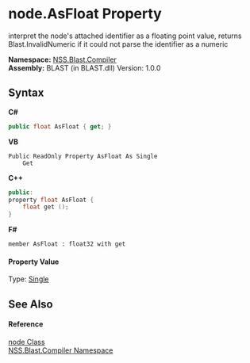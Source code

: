 # node.AsFloat Property 
 

interpret the node's attached identifier as a floating point value, returns Blast.InvalidNumeric if it could not parse the identifier as a numeric

**Namespace:**&nbsp;<a href="26a25caa-f50b-92ad-f15c-dbb9db1493ae.md">NSS.Blast.Compiler</a><br />**Assembly:**&nbsp;BLAST (in BLAST.dll) Version: 1.0.0

## Syntax

**C#**<br />
``` C#
public float AsFloat { get; }
```

**VB**<br />
``` VB
Public ReadOnly Property AsFloat As Single
	Get
```

**C++**<br />
``` C++
public:
property float AsFloat {
	float get ();
}
```

**F#**<br />
``` F#
member AsFloat : float32 with get

```


#### Property Value
Type: <a href="https://docs.microsoft.com/dotnet/api/system.single" target="_blank" rel="noopener noreferrer">Single</a>

## See Also


#### Reference
<a href="7dc9b7e9-64ad-f224-ae1a-4e6639739f56.md">node Class</a><br /><a href="26a25caa-f50b-92ad-f15c-dbb9db1493ae.md">NSS.Blast.Compiler Namespace</a><br />